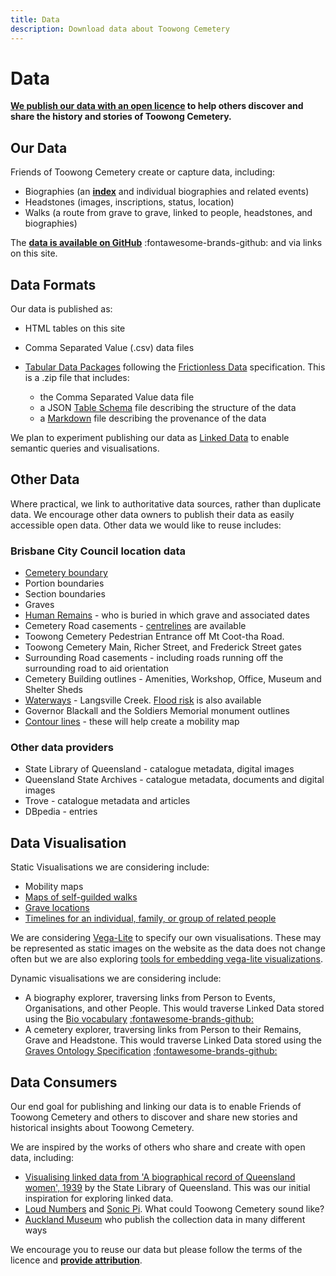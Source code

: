 ```yaml
---
title: Data
description: Download data about Toowong Cemetery 
---
```


#  Data

**[We publish our data with an open licence](legal.md) to help others discover and share the history and stories of Toowong Cemetery.**

## Our Data 

Friends of Toowong Cemetery create or capture data, including: 

- Biographies (an **[index](../bios/index.md)** and individual biographies and related events)
- Headstones (images, inscriptions, status, location)
- Walks (a route from grave to grave, linked to people, headstones, and biographies)

The **[data is available on GitHub](https://github.com/1871fotc/fotc/tree/main/docs/assets/data)** :fontawesome-brands-github: and via links on this site.

<!--
Currently we have published the **[Biography Index](../bios/index.md)**.
- [Biography Index](../bios/index.md)
- [Toowong Cemetery Road Name](../cemetery/visit.md#road-name-changes)
-->

## Data Formats 

Our data is published as:

- HTML tables on this site
- Comma Separated Value (.csv) data files 
- [Tabular Data Packages](https://specs.frictionlessdata.io/tabular-data-package/) following the [Frictionless Data](https://frictionlessdata.io) specification. This is a .zip file that includes: 

    - the Comma Separated Value data file 
    - a JSON [Table Schema](https://specs.frictionlessdata.io/table-schema/) file describing the structure of the data 
    - a [Markdown](https://commonmark.org/help/) file describing the provenance of the data

We plan to experiment publishing our data as [Linked Data](https://en.wikipedia.org/wiki/Linked_data) to enable semantic queries and visualisations. 

<!-- and provide it:

- as an RDF or JSON-LD data dump 
- via a [GraphQL](https://graphql.org) API 

## Data Schema

For Comma Separated Value files, a schema is provided in a Tabular Data Package.

For Linked Data we are considering using:

- [Graves Ontology Specification](https://rdf.muninn-project.org/ontologies/graves.html) which includes Cemeteries / Archaeology dig sites, Graves, Tombstones, and Human Remains [:fontawesome-brands-github:](https://github.com/muninn/graves)
- [Bio](https://vocab.org/bio/), a vocabulary for biographical information about people and related events, organisations and other people [:fontawesome-brands-github:](https://github.com/iand/vocab-bio)

Data about graves could be linked to data about:

- People - [FOAF Vocabulary Specification](http://xmlns.com/foaf/spec/)
    - [Organisation](https://www.w3.org/TR/vocab-org/) 
        - [Military Ontology](http://rdf.muninn-project.org/ontologies/military.html) ([Github](https://github.com/muninn/military))
- [Bio](https://vocab.org/bio/) ([GitHub](https://github.com/iand/vocab-bio))
- News - [rNews](http://dev.iptc.org/rNews) but [perhaps another standard is more appropriate](http://dev.iptc.org/rNews-and-other-standards)
- [Geographic locations](https://www.w3.org/2003/01/geo/)
- [Geographic names](http://www.geonames.org/ontology/documentation.html)

-->

## Other Data

Where practical, we link to authoritative data sources, rather than duplicate data. We encourage other data owners to publish their data as easily accessible open data. Other data we would like to reuse includes: 

### Brisbane City Council location data

- [Cemetery boundary](https://www.spatial-data.brisbane.qld.gov.au/datasets/d9879ce7dce842ce8d5d3b50e3b702bf_0/explore?location=-27.476664%2C152.985658%2C16.53) 
- Portion boundaries 
- Section boundaries 
- Graves  
- [Human Remains](https://graves.brisbane.qld.gov.au) - who is buried in which grave and associated dates
- Cemetery Road casements - [centrelines](https://www.spatial-data.brisbane.qld.gov.au/datasets/46bbc7521e7949f68ef4b69d87e89ebc_0/explore?location=-27.475228%2C152.985532%2C15.84) are available
- Toowong Cemetery Pedestrian Entrance off Mt Coot-tha Road.
- Toowong Cemetery Main, Richer Street, and Frederick Street gates
- Surrounding Road casements - including roads running off the surrounding road to aid orientation 
- Cemetery Building outlines - Amenities, Workshop, Office, Museum and Shelter Sheds 
- [Waterways](https://www.spatial-data.brisbane.qld.gov.au/datasets/e0839d26d85a429c8f64669ba69cfae7_0/explore?location=-27.475527%2C152.983328%2C17.22) - Langsville Creek. [Flood risk](https://www.data.brisbane.qld.gov.au/data/dataset/flood_awareness_overland_flow) is also available
- Governor Blackall and the Soldiers Memorial monument outlines
- [Contour lines](https://www.data.brisbane.qld.gov.au/data/dataset/contours-2002) - these will help create a mobility map

<!--
- Bridges, Culverts and open Drains (polygon)

### Other location data 
      
- Features of Interest (polygon or point) - Symbology display, honour board
- Information Signs (point) - grave-side, walks, general information
- Trees (point) - especially weed trees and those destroying graves
- Historic Dam (polygon) - if exact [location](http://www.oncewasacreek.org/2014/08/up-hill-and-down-dale-where-did-elizabeth-drown/) is known
- [Local Bus stops](https://www.data.qld.gov.au/dataset/general-transit-feed-specification-gtfs-seq) 

--> 

### Other data providers 
        
- State Library of Queensland - catalogue metadata, digital images
- Queensland State Archives - catalogue metadata, documents and digital images
- Trove - catalogue metadata and articles
- DBpedia - entries

<!--
Geographic locations should be described as latitude, longitude coordinates in the [WGS84 datum](https://www.spatial.nsw.gov.au/__data/assets/pdf_file/0008/224396/WGS84_and_Australias_misaligned_web-maps_Information_Sheet.pdf) to aid integration and presentation on the web. Alternatively all data should be supplied in a common Datum, ideally [GDA2020](https://www.icsm.gov.au/gda2020), or  the dated GDA94.
--> 

<!-- 
## Data Publishing 

We strive to follow the W3C [Data on the Web Best Practices](https://www.w3.org/TR/dwbp/).

We use [Data Curator](https://www.qcif.edu.au/news/data-curator-now-in-app-stores/) to package our data into a Tabular Data Package. 

We are exploring tools to convert CSV data (the master) into Markdown tables for inclusion in this website:

- [OpenRefine](https://openrefine.org)  
- An [Atom package](https://github.com/takezoe/atom-csv-markdown) 


We have not decided on a Linked Data publishing toolset yet, but are aware of: 

- [Swirrl](https://www.swirrl.com)
- [Ontotext GraphDB](https://www.ontotext.com/products/graphdb/)
- [OntoRefine](https://graphdb.ontotext.com/documentation/free/loading-data-using-ontorefine.html)
- [dBpedia](https://www.dbpedia.org) which runs on [Virtuoso](https://virtuoso.openlinksw.com)
- [CSV for the Web tools](https://www.w3.org/TR/tabular-data-primer/)

When we work things out, we'll look to follow the W3C [Best Practices for Publishing Linked Data](https://www.w3.org/TR/ld-bp/)

--> 

## Data Visualisation

Static Visualisations we are considering include: 

- Mobility maps
- [Maps of self-guilded walks](https://vega.github.io/vega-lite/examples/geo_line.html)
- [Grave locations](https://vega.github.io/vega-lite/examples/geo_layer.html)
- [Timelines for an individual, family, or group of related people](https://bl.ocks.org/jakevdp/1643ebb6853e76c32e47a969f415f3ea)

We are considering [Vega-Lite](https://vega.github.io/vega-lite/) to specify our own visualisations. These may be represented as static images on the website as the data does not change often but we are also exploring [tools for embedding vega-lite visualizations](https://vega.github.io/vega-lite/ecosystem.html#tools-for-embedding-vega-lite-visualizations).

Dynamic visualisations we are considering include:

- A biography explorer, traversing links from Person to Events, Organisations, and other People. This would traverse Linked Data stored using the [Bio vocabulary](https://vocab.org/bio/) [:fontawesome-brands-github:](https://github.com/iand/vocab-bio)
- A cemetery explorer, traversing links from Person to their Remains, Grave and Headstone. This would traverse Linked Data stored using the [Graves Ontology Specification](https://rdf.muninn-project.org/ontologies/graves.html)  [:fontawesome-brands-github:](https://github.com/muninn/graves) 


## Data Consumers

Our end goal for publishing and linking our data is to enable Friends of Toowong Cemetery and others to discover and share new stories and historical insights about Toowong Cemetery.


We are inspired by the works of others who share and create with open data, including:

- [Visualising linked data from 'A biographical record of Queensland women', 1939](https://www.slq.qld.gov.au/blog/visualising-linked-data-biographical-record-queensland-women-1939) by the State Library of Queensland. This was our initial inspiration for exploring linked data.
- [Loud Numbers](https://anchor.fm/loudnumbers/episodes/The-End-of-the-Road-e131bnl) and [Sonic Pi](https://sonic-pi.net). What could Toowong Cemetery sound like?
- [Auckland Museum](https://www.aucklandmuseum.com/discover/collections-online/our-data) who publish the collection data in many different ways


We encourage you to reuse our data but please follow the terms of the licence and **[provide attribution](legal.md)**. 

<!-- 
We may encourage reuse of our data by participating in hack-a-thons (such as [GovHack](https://govhack.org)), and experiments with other organisations. 
-->
